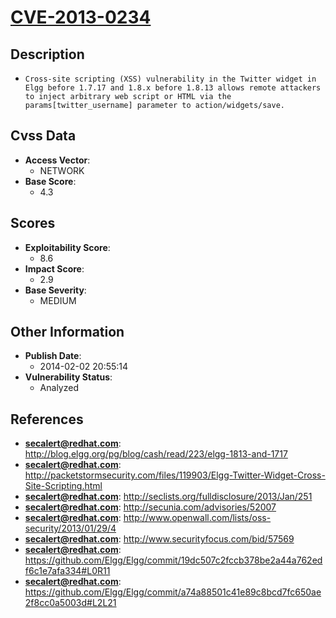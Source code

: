 
# [CVE-2013-0234](http://blog.elgg.org/pg/blog/cash/read/223/elgg-1813-and-1717)

## Description

- `Cross-site scripting (XSS) vulnerability in the Twitter widget in Elgg before 1.7.17 and 1.8.x before 1.8.13 allows remote attackers to inject arbitrary web script or HTML via the params[twitter_username] parameter to action/widgets/save.`

## Cvss Data

- **Access Vector**:
  - NETWORK
- **Base Score**:
  - 4.3

## Scores

- **Exploitability Score**:
  - 8.6
- **Impact Score**:
  - 2.9
- **Base Severity**:
  - MEDIUM

## Other Information

- **Publish Date**:
  - 2014-02-02 20:55:14
- **Vulnerability Status**:
  - Analyzed

## References

- **secalert@redhat.com**: http://blog.elgg.org/pg/blog/cash/read/223/elgg-1813-and-1717
- **secalert@redhat.com**: http://packetstormsecurity.com/files/119903/Elgg-Twitter-Widget-Cross-Site-Scripting.html
- **secalert@redhat.com**: http://seclists.org/fulldisclosure/2013/Jan/251
- **secalert@redhat.com**: http://secunia.com/advisories/52007
- **secalert@redhat.com**: http://www.openwall.com/lists/oss-security/2013/01/29/4
- **secalert@redhat.com**: http://www.securityfocus.com/bid/57569
- **secalert@redhat.com**: https://github.com/Elgg/Elgg/commit/19dc507c2fccb378be2a44a762edf6c1e7afa334#L0R11
- **secalert@redhat.com**: https://github.com/Elgg/Elgg/commit/a74a88501c41e89c8bcd7fc650ae2f8cc0a5003d#L2L21
